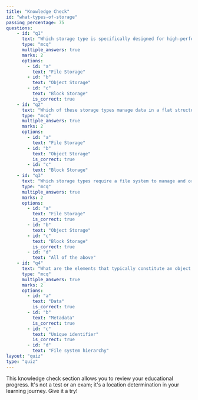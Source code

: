 ```yaml
---
title: "Knowledge Check"
id: "what-types-of-storage"
passing_percentage: 75
questions:
    - id: "q1"
      text: "Which storage type is specifically designed for high-performance applications that require low-level access to storage?"
      type: "mcq"
      multiple_answers: true
      marks: 2
      options:
        - id: "a"
          text: "File Storage"
        - id: "b"
          text: "Object Storage"
        - id: "c"
          text: "Block Storage"
          is_correct: true
    - id: "q2"
      text: "Which of these storage types manage data in a flat structure with no directories or folders?"
      type: "mcq"
      multiple_answers: true
      marks: 2
      options:
        - id: "a"
          text: "File Storage"
        - id: "b"
          text: "Object Storage"
          is_correct: true
        - id: "c"
          text: "Block Storage"
    - id: "q3"
      text: "Which storage types require a file system to manage and organize data"
      type: "mcq"
      multiple_answers: true
      marks: 2
      options:
        - id: "a"
          text: "File Storage"
          is_correct: true
        - id: "b"
          text: "Object Storage"
        - id: "c"
          text: "Block Storage"
          is_correct: true
        - id: "d"
          text: "All of the above"
    - id: "q4"
      text: "What are the elements that typically constitute an object in Object Storage?"
      type: "mcq"
      multiple_answers: true
      marks: 2
      options:
        - id: "a"
          text: "Data"
          is_correct: true
        - id: "b"
          text: "Metadata"
          is_correct: true
        - id: "c"
          text: "Unique identifier"
          is_correct: true
        - id: "d"
          text: "File system hierarchy"
layout: "quiz"
type: "quiz"
---
```

This knowledge check section allows you to review your educational progress. It's not a test or an exam; it's a location determination in your learning journey. Give it a try!
